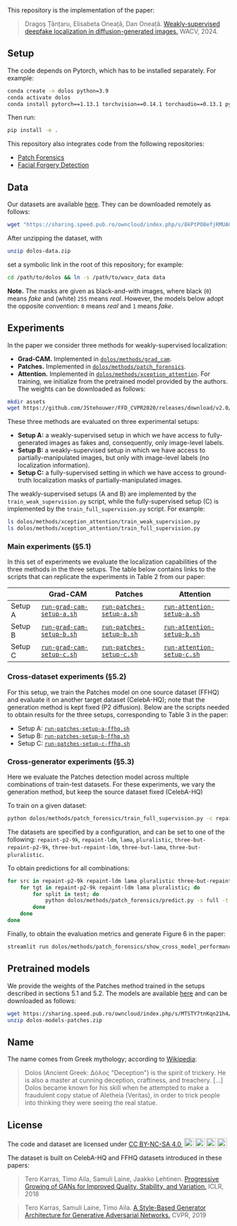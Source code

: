 This repository is the implementation of the paper:

> Dragoș Țânțaru, Elisabeta Oneață, Dan Oneață.
> [Weakly-supervised deepfake localization in diffusion-generated images.](https://arxiv.org/pdf/2311.04584)
> WACV, 2024.

## Setup

The code depends on Pytorch, which has to be installed separately.
For example:

```bash
conda create -n dolos python=3.9
conda activate dolos
conda install pytorch==1.13.1 torchvision==0.14.1 torchaudio==0.13.1 pytorch-cuda=11.6 -c pytorch -c nvidia
```

Then run:

```bash
pip install -e .
```

This repository also integrates code from the following repositories:

- [Patch Forensics](https://github.com/chail/patch-forensics)
- [Facial Forgery Detection](https://github.com/JStehouwer/FFD_CVPR2020)

## Data

Our datasets are available [here](https://sharing.speed.pub.ro/owncloud/index.php/s/8kPtPO8efjRMUAG).
They can be downloaded remotely as follows:

```bash
wget "https://sharing.speed.pub.ro/owncloud/index.php/s/8kPtPO8efjRMUAG/download" -O dolos-data.zip
```

After unzipping the dataset, with

```bash
unzip dolos-data.zip
```

set a symbolic link in the root of this repository; for example:

```bash
cd /path/to/dolos && ln -s /path/to/wacv_data data
```

**Note.**
The masks are given as black-and-with images, where black (`0`) means _fake_ and (white) `255` means _real_.
However, the models below adopt the opposite convention: `0` means _real_ and `1` means _fake_.

## Experiments

In the paper we consider three methods for weakly-supervised localization:

- **Grad-CAM.** Implemented in [`dolos/methods/grad_cam`](dolos/methods/grad_cam/).
- **Patches.** Implemented in [`dolos/methods/patch_forensics`](dolos/methods/patch_forensics/).
- **Attention.** Implemented in [`dolos/methods/xception_attention`](dolos/methods/xception_attention/).
For training, we initialize from the pretrained model provided by the authors.
The weights can be downloaded as follows:

```bash
mkdir assets
wget https://github.com/JStehouwer/FFD_CVPR2020/releases/download/v2.0/xcp_reg.tar -O assets/xcp_reg.tar
```

These three methods are evaluated on three experimental setups:

- **Setup A:** a weakly-supervised setup in which we have access to fully-generated images as fakes and, consequently, only image-level labels.
- **Setup B:** a weakly-supervised setup in which we have access to partially-manipulated images, but only with image-level labels (no localization information).
- **Setup C:** a fully-supervised setting in which we have access to ground-truth localization masks of partially-manipulated images.

The weakly-supervised setups (A and B) are implemented by the `train_weak_supervision.py` script,
while the fully-supervised setup (C) is implemented by the `train_full_supervision.py` script.
For example:

```bash
ls dolos/methods/xception_attention/train_weak_supervision.py
ls dolos/methods/xception_attention/train_full_supervision.py
```

### Main experiments (§5.1)

In this set of experiments we evaluate the localization capabilities of the three methods in the three setups.
The table below contains links to the scripts that can replicate the experiments in Table 2 from our paper:

| | Grad-CAM | Patches | Attention |
| --- | --- | --- | --- |
| Setup A | [`run-grad-cam-setup-a.sh`](dolos/scripts/run-grad-cam-setup-a.sh)| [`run-patches-setup-a.sh`](dolos/scripts/run-patches-setup-a.sh) | [`run-attention-setup-a.sh`](dolos/scripts/run-attention-setup-a.sh) |
| Setup B | [`run-grad-cam-setup-b.sh`](dolos/scripts/run-grad-cam-setup-b.sh)| [`run-patches-setup-b.sh`](dolos/scripts/run-patches-setup-b.sh) | [`run-attention-setup-b.sh`](dolos/scripts/run-attention-setup-b.sh) |
| Setup C | [`run-grad-cam-setup-c.sh`](dolos/scripts/run-grad-cam-setup-c.sh)| [`run-patches-setup-c.sh`](dolos/scripts/run-patches-setup-c.sh) | [`run-attention-setup-c.sh`](dolos/scripts/run-attention-setup-c.sh) |

### Cross-dataset experiments (§5.2)

For this setup,
we train the Patches model on one source dataset (FFHQ) and evaluate it on another target dataset (CelebA-HQ);
note that the generation method is kept fixed (P2 diffusion).
Below are the scripts needed to obtain results for the three setups, corresponding to Table 3 in the paper:

- Setup A: [`run-patches-setup-a-ffhq.sh`](dolos/scripts/run-patches-setup-a-ffhq.sh)
- Setup B: [`run-patches-setup-b-ffhq.sh`](dolos/scripts/run-patches-setup-b-ffhq.sh)
- Setup C: [`run-patches-setup-c-ffhq.sh`](dolos/scripts/run-patches-setup-c-ffhq.sh)

### Cross-generator experiments (§5.3)

Here we evaluate the Patches detection model across multiple combinations of train-test datasets.
For these experiments, we vary the generation method, but keep the source dataset fixed (CelebA-HQ)

To train on a given dataset:
```bash
python dolos/methods/patch_forensics/train_full_supervision.py -c repaint-p2-9k
```

The datasets are specified by a configuration, and can be set to one of the following:
`repaint-p2-9k`,
`repaint-ldm`,
`lama`,
`pluralistic`,
`three-but-repaint-p2-9k`,
`three-but-repaint-ldm`,
`three-but-lama`,
`three-but-pluralistic`.

To obtain predictions for all combinations:

```bash
for src in repaint-p2-9k repaint-ldm lama pluralistic three-but-repaint-p2-9k three-but-repaint-ldm three-but-lama three-but-pluralistic; do
    for tgt in repaint-p2-9k repaint-ldm lama pluralistic; do
        for split in test; do
            python dolos/methods/patch_forensics/predict.py -s full -t ${src} -p ${tgt}-${split}
        done
    done
done
```

Finally, to obtain the evaluation metrics and generate Figure 6 in the paper:

```bash
streamlit run dolos/methods/patch_forensics/show_cross_model_performance.py
```

## Pretrained models

We provide the weights of the Patches method trained in the setups described in sections 5.1 and 5.2.
The models are available [here](https://sharing.speed.pub.ro/owncloud/index.php/s/MTSTY7tnKqn21h4) and can be downloaded as follows:

```bash
wget https://sharing.speed.pub.ro/owncloud/index.php/s/MTSTY7tnKqn21h4/download -O dolos-models-patches.zip
unzip dolos-models-patches.zip
```

## Name

The name comes from Greek mythology; according to [Wikipedia](https://en.wikipedia.org/wiki/Dolos_(mythology)):

> Dolos (Ancient Greek: Δόλος "Deception") is the spirit of trickery. He is also a master at cunning deception, craftiness, and treachery.
> [...]
> Dolos became known for his skill when he attempted to make a fraudulent copy statue of Aletheia (Veritas), in order to trick people into thinking they were seeing the real statue.

## License

<p xmlns:cc="http://creativecommons.org/ns#">The code and dataset are licensed under <a href="https://creativecommons.org/licenses/by-nc-sa/4.0/?ref=chooser-v1" target="_blank" rel="license noopener noreferrer" style="display:inline-block;">CC BY-NC-SA 4.0 <img style="height:22px!important;margin-left:3px;vertical-align:text-bottom;" src="https://mirrors.creativecommons.org/presskit/icons/cc.svg?ref=chooser-v1" alt=""><img style="height:22px!important;margin-left:3px;vertical-align:text-bottom;" src="https://mirrors.creativecommons.org/presskit/icons/by.svg?ref=chooser-v1" alt=""><img style="height:22px!important;margin-left:3px;vertical-align:text-bottom;" src="https://mirrors.creativecommons.org/presskit/icons/nc.svg?ref=chooser-v1" alt=""><img style="height:22px!important;margin-left:3px;vertical-align:text-bottom;" src="https://mirrors.creativecommons.org/presskit/icons/sa.svg?ref=chooser-v1" alt=""></a></p>

The dataset is built on CelebA-HQ and FFHQ datasets introduced in these papers: 
> Tero Karras, Timo Aila, Samuli Laine, Jaakko Lehtinen.
> [Progressive Growing of GANs for Improved Quality, Stability, and Variation.](https://arxiv.org/abs/1710.10196)
> ICLR, 2018

> Tero Karras, Samuli Laine, Timo Aila.
> [A Style-Based Generator Architecture for Generative Adversarial Networks.](https://arxiv.org/abs/1812.04948)
> CVPR, 2019




